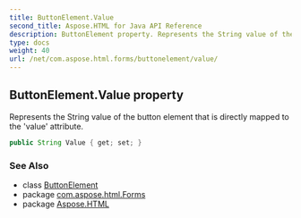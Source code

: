 ```yaml
---
title: ButtonElement.Value
second_title: Aspose.HTML for Java API Reference
description: ButtonElement property. Represents the String value of the button element that is directly mapped to the value attribute
type: docs
weight: 40
url: /net/com.aspose.html.forms/buttonelement/value/
---
```

## ButtonElement.Value property

Represents the String value of the button element that is directly mapped to the 'value' attribute.

```java
public String Value { get; set; }
```

### See Also

* class [ButtonElement](../)
* package [com.aspose.html.Forms](../../buttonelement/)
* package [Aspose.HTML](../../../)
